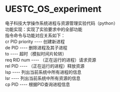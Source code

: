 # UESTC_OS_experiment
电子科技大学操作系统进程与资源管理实验代码（python）  
功能实现：实现了实验要求中的全部功能  
  指令命令与功能对应关系如下：  
	cr PID priority  ----  创建新进程   
	de PID  ----  删除进程及其子进程  
	to  ----  超时（模拟时间片轮转）  
	req RID num  ----  （正在运行的进程）请求资源  
	rel PID  ----  （正在运行的进程）释放资源  
	lsp  ----  列出当前系统中所有进程的信息  
	lsr	 ----  列出当前系统中所有资源的信息  
  cp PID  ----  根据PID查询进程信息  

